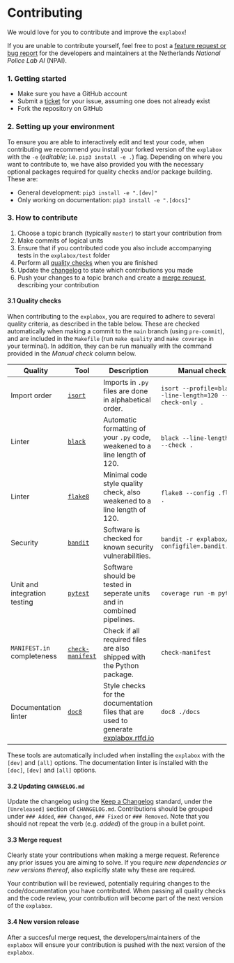 # Contributing
We would love for you to contribute and improve the `explabox`!

If you are unable to contribute yourself, feel free to post a [feature request or bug report](https://github.com/MarcelRobeer/explabox/issues/new/choose) for the developers and maintainers at the Netherlands *National Police Lab AI* (NPAI).

### 1. Getting started
- Make sure you have a GitHub account
- Submit a [ticket](https://github.com/MarcelRobeer/explabox/issues/new/choose) for your issue, assuming one does not already exist
- Fork the repository on GitHub

### 2. Setting up your environment
To ensure you are able to interactively edit and test your code, when contributing we recommend you install your forked version of the `explabox` with the `-e` (_editable_; i.e. `pip3 install -e .`) flag. Depending on where you want to contribute to, we have also provided you with the necessary optional packages required for quality checks and/or package building. These are:

- General development: `pip3 install -e ".[dev]"`
- Only working on documentation: `pip3 install -e ".[docs]"`

### 3. How to contribute
1. Choose a topic branch (typically `master`) to start your contribution from
2. Make commits of logical units
3. Ensure that if you contributed code you also include accompanying tests in the `explabox/test` folder
4. Perform all [quality checks](#quality-checks) when you are finished
5. Update the [changelog](#changelog) to state which contributions you made
6. Push your changes to a topic branch and create a [merge request](#merge-request), describing your contribution

<a name="quality-checks"/></a>
#### 3.1 Quality checks
When contributing to the `explabox`, you are required to adhere to several quality criteria, as described in the table below.
These are checked automatically when making a commit to the `main` branch (using `pre-commit`), and are included in the
`Makefile` (run `make quality` and `make coverage` in your terminal). In addition, they can be run manually with the
command provided in the _Manual check_ column below.

| Quality | Tool     | Description | Manual check |
|---------|----------|-------------|--------------|
| Import order | [`isort`](https://pycqa.github.io/isort/) | Imports in `.py` files are done in alphabetical order. | `isort --profile=black --line-length=120 --check-only .` |
| Linter  | [`black`](https://black.readthedocs.io/) | Automatic formatting of your `.py` code, weakened to a line length of 120. | `black --line-length=120 --check .` |
| Linter  | [`flake8`](https://flake8.pycqa.org/) | Minimal code style quality check, also weakened to a line length of 120. | `flake8 --config .flake8 .` |
| Security | [`bandit`](https://bandit.readthedocs.io/) | Software is checked for known security vulnerabilities. | `bandit -r explabox/ --configfile=.bandit.yaml` |
| Unit and integration testing | [`pytest`](https://docs.pytest.org/) | Software should be tested in seperate units and in combined pipelines. | `coverage run -m pytest` |
| `MANIFEST.in` completeness | [`check-manifest`](https://pypi.org/project/check-manifest/) | Check if all required files are also shipped with the Python package. | `check-manifest` |
| Documentation linter | [`doc8`](https://github.com/PyCQA/doc8) | Style checks for the documentation files that are used to generate [explabox.rtfd.io](https://explabox.rtfd.io) | `doc8 ./docs` |

These tools are automatically included when installing the `explabox` with the `[dev]` and `[all]` options. The documentation linter is installed with the `[doc]`, `[dev]` and `[all]` options.

<a name="changelog"/></a>
#### 3.2 Updating `CHANGELOG.md`
Update the changelog using the [Keep a Changelog](https://keepachangelog.com/en/1.0.0/) standard, under the `[Unreleased]` section of `CHANGELOG.md`. Contributions should be grouped under `### Added`, `### Changed`, `### Fixed` or `### Removed`. Note that you should not repeat the verb (e.g. _added_) of the group in a bullet point.

<a name="merge-request"/></a>
#### 3.3 Merge request
Clearly state your contributions when making a merge request. Reference any prior issues you are aiming to solve. If you require _new dependencies or new versions thereof_, also explicitly state why these are required.

Your contribution will be reviewed, potentially requiring changes to the code/documentation you have contributed. When passing all quality checks and the code review, your contribution will become part of the next version of the `explabox`.

#### 3.4 New version release
After a succesful merge request, the developers/maintainers of the `explabox` will ensure your contribution is pushed with the next version of the `explabox`.
